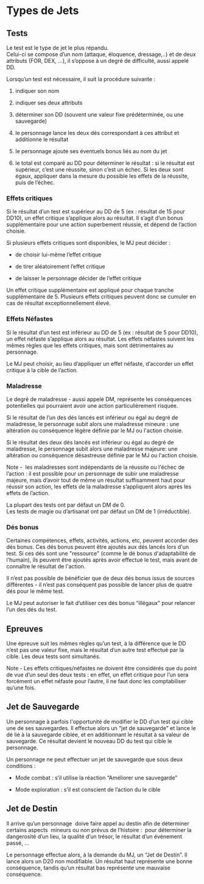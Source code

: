 # Types de Jets

## Tests

Le test est le type de jet le plus répandu.  
Celui-ci se compose d’un nom (attaque, éloquence, dressage,..) et de deux attributs (FOR, DEX, …), il s’oppose à un degré de difficulté, aussi appelé DD.  
  

Lorsqu’un test est nécessaire, il suit la procédure suivante : 

1. indiquer son nom
    
2. indiquer ses deux attributs 
    
3. déterminer son DD (souvent une valeur fixe prédéterminée, ou une sauvegarde)
    
4. le personnage lance les deux dés correspondant à ces attribut et additionne le résultat
    
5. le personnage ajoute ses éventuels bonus liés au nom du jet
    
6. le total est comparé au DD pour déterminer le résultat : si le résultat est supérieur, c’est une réussite, sinon c’est un échec. Si les deux sont égaux, appliquer dans la mesure du possible les effets de la réussite, puis de l’échec.
    

  

### Effets critiques

Si le résultat d’un test est supérieur au DD de 5 (ex : résultat de 15 pour DD10), un effet critique s’applique alors au résultat. Il s’agit d’un bonus supplémentaire pour une action superbement réussie, et dépend de l’action choisie. 

  

Si plusieurs effets critiques sont disponibles, le MJ peut décider : 

- de choisir lui-même l’effet critique
    
- de tirer aléatoirement l’effet critique
    
- de laisser le personnage décider de l’effet critique
    

  

Un effet critique supplémentaire est appliqué pour chaque tranche supplémentaire de 5. Plusieurs effets critiques peuvent donc se cumuler en cas de résultat exceptionnellement élevé.

### Effets Néfastes

Si le résultat d’un test est inférieur au DD de 5 (ex : résultat de 5 pour DD10), un effet néfaste s’applique alors au résultat. Les effets néfastes suivent les mêmes règles que les effets critiques, mais sont détrimentaires au personnage.

  

Le MJ peut choisir, au lieu d’appliquer un effet néfaste, d’accorder un effet critique à la cible de l’action.

### Maladresse

Le degré de maladresse - aussi appelé DM, représente les conséquences potentielles qui pourraient avoir une action particulièrement risquée. 

  

Si le résultat de l’un des dés lancés est inférieur ou égal au degré de maladresse, le personnage subit alors une maladresse mineure : une altération ou conséquence légère définie par le MJ ou l'action choisie. 

Si le résultat des deux dés lancés est inférieur ou égal au degré de maladresse, le personnage subit alors une maladresse majeure: une altération ou conséquence désastreuse définie par le MJ ou l'action choisie.

  

Note -  les maladresses sont indépendants de la réussite ou l'échec de l’action : il est possible pour un personnage de subir une maladresse majeure, mais d’avoir tout de même un résultat suffisamment haut pour réussir son action, les effets de la maladresse s’appliquent alors après les effets de l’action.

  

La plupart des tests ont par défaut un DM de 0.  
Les tests de magie ou d’artisanat ont par défaut un DM de 1 (irréductible).

  

### Dés bonus

Certaines compétences, effets, activités, actions, etc, peuvent accorder des dés bonus.
Ces dés bonus peuvent être ajoutés aux dés lancés lors d'un test. Si ces dés sont une "ressource" (comme le dé bonus d'adaptabilité de l'humain), ils peuvent être ajoutés après avoir effectué le test, mais avant de connaître le résultat de l'action.

  

Il n’est pas possible de bénéficier que de deux dés bonus issus de sources différentes - il n’est pas conséquent pas possible de lancer plus de quatre dés pour le même test. 

Le MJ peut autoriser le fait d’utiliser ces dés bonus “illégaux” pour relancer l’un des dés du test.

## Epreuves

Une épreuve suit les mêmes règles qu’un test, à la différence que le DD n’est pas une valeur fixe, mais le résultat d’un autre test effectué par la cible. Les deux tests sont simultanés.  
  

Note - Les effets critiques/néfastes ne doivent être considérés que du point de vue d’un seul des deux tests : en effet, un effet critique pour l’un sera forcément un effet néfaste pour l’autre, il ne faut donc les comptabiliser qu’une fois.

## Jet de Sauvegarde

Un personnage à parfois l'opportunité de modifier le DD d’un test qui cible une de ses sauvegardes. Il effectue alors un “jet de sauvegarde” et lance le dé lié à la sauvegarde ciblée, et en additionnant le résultat à sa valeur de sauvegarde. Ce résultat devient le nouveau DD du test qui cible le personnage.

  

Un personnage ne peut effectuer un jet de sauvegarde que sous deux conditions : 

- Mode combat : s’il utilise la réaction “Améliorer une sauvegarde”
    
- Mode exploration : s’il est conscient de l’action du le cible
    

## Jet de Destin

Il arrive qu’un personnage  doive faire appel au destin afin de déterminer certains aspects  mineurs ou non prévus de l’histoire :  pour déterminer la dangerosité d’un lieu, la qualité d’un trésor, le résultat d’un événement passé, …

  

Le personnage effectue alors, à la demande du MJ, un “Jet de Destin”. Il lance alors un D20 non modifiable. Un résultat haut représente une bonne conséquence, tandis qu’un résultat bas représente une mauvaise conséquence.